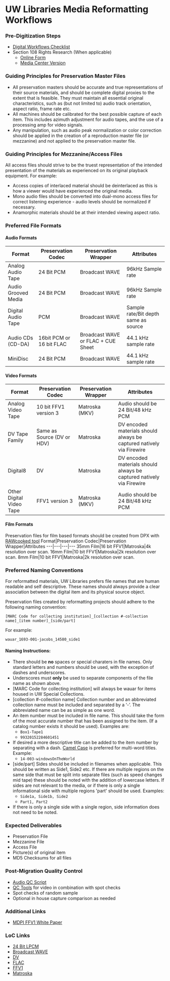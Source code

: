 # UW Libraries Media Reformatting Workflows

### Pre-Digitization Steps
* [Digital Workflows Checklist](https://goo.gl/forms/tdjzjzLR620z00UR2)
* Section 108 Rights Research (When applicable)
  - [Online Form](https://drive.google.com/open?id=1s_xVbNGo2iRcvElfns4HyMztqWp5XdrzErxyLc6dChE)
  - [Media Center Version](https://github.com/pugetsoundandvision/uw-pres/raw/master/media_rights_search_checklist.docx)
  
### Guiding Principles for Preservation Master Files
* All preservation masters should be accurate and true representations of their source materials, and should be complete digital proxies to the extent that is feasible. They must maintain all essential original characteristics, such as (but not limited to) audio track orientation, aspect ratio, frame rate etc.
* All machines should be calibrated for the best possible capture of each item. This includes azimuth adjustment for audio tapes, and the use of a processing amp for video signals.
* Any manipulation, such as audio peak normalization or color correction should be applied in the creation of a reproduction master file (or mezzanine) and not applied to the preservation master file.

### Guiding Principles for Mezzanine/Access Files
All access files should strive to be the truest representation of the intended presentation of the materials as experienced on its original playback equipment. For example:
* Access copies of interlaced material should be deinterlaced as this is how a viewer would have experienced the original media.
* Mono audio files should be converted into dual-mono access files for correct listening experience - audio levels should be normalized if necessary.
* Anamorphic materials should be at their intended viewing aspect ratio.

### Preferred File Formats
#### Audio Formats
Format|Preservation Codec|Preservation Wrapper|Attributes
---|---|---|---
Analog Audio Tape|24 Bit PCM|Broadcast WAVE|96kHz Sample rate
Audio Grooved Media|24 Bit PCM|Broadcast WAVE|96kHz Sample rate
Digital Audio Tape|PCM|Broadcast WAVE|Sample rate/Bit depth same as source
Audio CDs (CD-DA)|16bit PCM or 16 bit FLAC|Broadcast WAVE or FLAC + CUE Sheet|44.1 kHz sample rate
MiniDisc|24 Bit PCM|Broadcast WAVE| 44.1 kHz sample rate

#### Video Formats
Format|Preservation Codec|Preservation Wrapper|Attributes
---|---|---|---
Analog Video Tape|10 bit FFV1 version 3|Matroska (MKV)|Audio should be 24 Bit/48 kHz PCM
DV Tape Family|Same as Source (DV or HDV)|Matroska|DV encoded materials should always be captured natively via Firewire
Digital8|DV|Matroska|DV encoded materials should always be captured natively via Firewire
Other Digital Video Tape|FFV1 version 3|Matroska (MKV)|Audio should be 24 Bit/48 kHz PCM


#### Film Formats
Preservation files for film based formats should be created from DPX with [RAWcooked tool](https://mediaarea.net/RAWcooked)
Format|Preservation Codec|Preservation Wrapper|Attributes
---|---|---|---
35mm Film|16 bit FFV1|Matroska|4k resolution over scan.
16mm Film|10 bit FFV1|Matroska|2k resolution over scan.
8mm Film|10 bit FFV1|Matroska|2k resolution over scan.

### Preferred Naming Conventions
For reformatted materials, UW Libraries prefers file names that are human readable and self descriptive. These names should always provide a clear association between the digital item and its physical source object.

Preservation files created by reformatting projects should adhere to the following naming convention:

`[MARC Code for collecting institution]_[collection #-collection name]_[item number]_[side/part]`

For example:

`wauar_1693-001-jacobs_14580_side1`


#### Naming Instructions:
* There should be __no__ spaces or special charaters in file names. Only standard letters and numbers should be used, with the exception of dashes and underscores.
* Underscores must __only__ be used to separate components of the file name as shown above.
* [MARC Code for collecting institution] will always be  wauar for items housed in UW Special Collections.
* [collection #-collection name] Collection number and an abbreviated collection name must be included and separated by a ‘-’. The abbreviated name can be as simple as one word.
* An item number must be included in file name. This should take the form of the most accurate number that has been assigned to the item. (If a catalog number exists it should be used). Examples are:
  * `Box1-Tape1`
  * `99320152284601451`
* If desired a more descriptive title can be added to the item number by separating with a dash. [Camel Case](https://en.wikipedia.org/wiki/Camel_case) is preferred for multi-word titles. Example:
  * `14-003-windowsOnTheWorld`
* [side/part] Sides should be included in filenames when applicable. This should be written as Side1, Side2 etc. If there are multiple regions on the same side that must be split into separate files (such as speed changes mid tape) these should be noted with the addition of lowercase letters. If sides are not relevant to the media, or if there is only a single informational side with multiple regions 'part' should be used. Examples: 
  * `Side1a, Side1b, Side2`
  * `Part1, Part2`
* If there is only a single side with a single region, side information does not need to be noted.
### Expected Deliverables
* Preservation File
* Mezzanine File
* Access File
* Picture(s) of original item
* MD5 Checksums for all files

### Post-Migration Quality Control
* [Audio QC Script](https://github.com/pugetsoundandvision/uwmediascripts/blob/master/audioqc)
* [QC Tools](https://mediaarea.net/QCTools) for video in combination with spot checks
* Spot checks of random sample
* Optional in house capture comparison as needed


### Additional Links
* [MDPI FFV1 White Paper](https://mdpi.iu.edu/doc/MDPIwhitepaper.pdf)
### LoC Links
* [24 Bit LPCM](https://www.loc.gov/preservation/digital/formats/fdd/fdd000011.shtml)
* [Broadcast WAVE](https://www.loc.gov/preservation/digital/formats/fdd/fdd000003.shtml)
* [DV](https://www.loc.gov/preservation/digital/formats/fdd/fdd000183.shtml)
* [FLAC](https://www.loc.gov/preservation/digital/formats/fdd/fdd000198.shtml)
* [FFV1](https://www.loc.gov/preservation/digital/formats/fdd/fdd000341.shtml)
* [Matroska](https://www.loc.gov/preservation/digital/formats/fdd/fdd000342.shtml)
